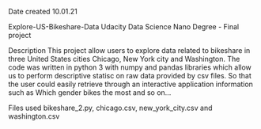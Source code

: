 Date created
10.01.21

Explore-US-Bikeshare-Data
Udacity Data Science Nano Degree - Final project

Description
This project allow users to explore data related to bikeshare in three United States cities Chicago, New York city and Washington. The code was written in python 3 with numpy and pandas libraries which allow us to perform descriptive statisc on raw data provided by csv files. 
So that the user could easily retrieve through an interactive application information such as Which gender bikes the most and so on...

Files used
bikeshare_2.py, chicago.csv, new_york_city.csv and washington.csv
